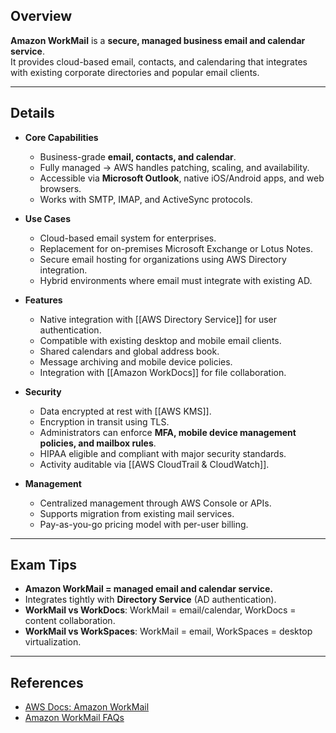 ## **Overview**
**Amazon WorkMail** is a **secure, managed business email and calendar service**.  
It provides cloud-based email, contacts, and calendaring that integrates with existing corporate directories and popular email clients.

---

## **Details**
- **Core Capabilities**
	- Business-grade **email, contacts, and calendar**.
	- Fully managed → AWS handles patching, scaling, and availability.
	- Accessible via **Microsoft Outlook**, native iOS/Android apps, and web browsers.
	- Works with SMTP, IMAP, and ActiveSync protocols.

- **Use Cases**
	- Cloud-based email system for enterprises.
	- Replacement for on-premises Microsoft Exchange or Lotus Notes.
	- Secure email hosting for organizations using AWS Directory integration.
	- Hybrid environments where email must integrate with existing AD.

- **Features**
	- Native integration with [[AWS Directory Service]] for user authentication.
	- Compatible with existing desktop and mobile email clients.
	- Shared calendars and global address book.
	- Message archiving and mobile device policies.
	- Integration with [[Amazon WorkDocs]] for file collaboration.

- **Security**
	- Data encrypted at rest with [[AWS KMS]].
	- Encryption in transit using TLS.
	- Administrators can enforce **MFA, mobile device management policies, and mailbox rules**.
	- HIPAA eligible and compliant with major security standards.
	- Activity auditable via [[AWS CloudTrail & CloudWatch]].

- **Management**
	- Centralized management through AWS Console or APIs.
	- Supports migration from existing mail services.
	- Pay-as-you-go pricing model with per-user billing.

---

## **Exam Tips**
- **Amazon WorkMail = managed email and calendar service.**  
- Integrates tightly with **Directory Service** (AD authentication).  
- **WorkMail vs WorkDocs**: WorkMail = email/calendar, WorkDocs = content collaboration.  
- **WorkMail vs WorkSpaces**: WorkMail = email, WorkSpaces = desktop virtualization.  

---

## **References**
- [AWS Docs: Amazon WorkMail](https://docs.aws.amazon.com/workmail/)  
- [Amazon WorkMail FAQs](https://aws.amazon.com/workmail/faqs/)  